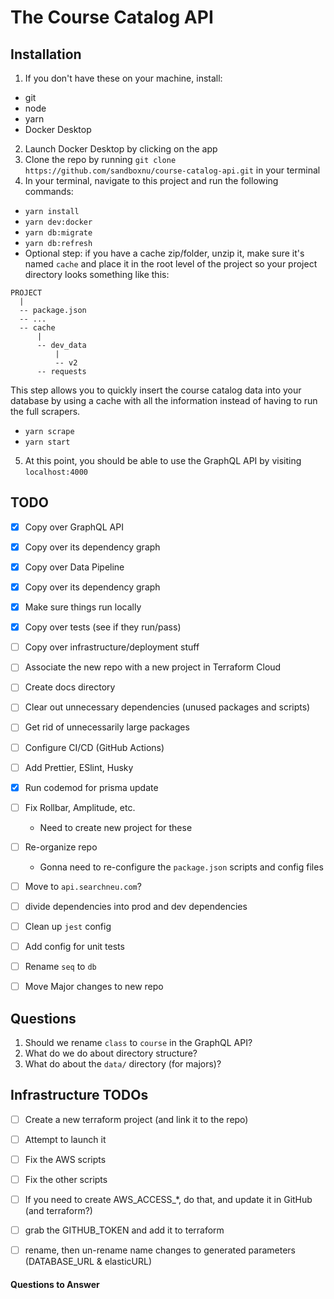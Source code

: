 # The Course Catalog API

## Installation
1. If you don't have these on your machine, install:
- git
- node
- yarn
- Docker Desktop
2. Launch Docker Desktop by clicking on the app
3. Clone the repo by running `git clone https://github.com/sandboxnu/course-catalog-api.git` in your terminal
4. In your terminal, navigate to this project and run the following commands:
- `yarn install`
- `yarn dev:docker`
- `yarn db:migrate`
- `yarn db:refresh`
- Optional step: if you have a cache zip/folder, unzip it, make sure it's named `cache` and place it in the root level of the project so your project directory looks something like this:
```
PROJECT
  |
  -- package.json
  -- ...
  -- cache
      |
      -- dev_data
          |
          -- v2
      -- requests
```
This step allows you to quickly insert the course catalog data into your database by using a cache with all the information instead of having to run the full scrapers.
- `yarn scrape`
- `yarn start`
5. At this point, you should be able to use the GraphQL API by visiting `localhost:4000`

## TODO
- [x] Copy over GraphQL API
- [x] Copy over its dependency graph
- [x] Copy over Data Pipeline
- [x] Copy over its dependency graph
- [x] Make sure things run locally
- [x] Copy over tests (see if they run/pass)
- [ ] Copy over infrastructure/deployment stuff
- [ ] Associate the new repo with a new project in Terraform Cloud
- [ ] Create docs directory

- [ ] Clear out unnecessary dependencies (unused packages and scripts)
- [ ] Get rid of unnecessarily large packages
- [ ] Configure CI/CD (GitHub Actions)
- [ ] Add Prettier, ESlint, Husky
- [x] Run codemod for prisma update
- [ ] Fix Rollbar, Amplitude, etc.
    - Need to create new project for these
- [ ] Re-organize repo
    - Gonna need to re-configure the `package.json` scripts and config files

- [ ] Move to `api.searchneu.com`?
- [ ] divide dependencies into prod and dev dependencies

- [ ] Clean up `jest` config
- [ ] Add config for unit tests
- [ ] Rename `seq` to `db`
- [ ] Move Major changes to new repo

## Questions
1. Should we rename `class` to `course` in the GraphQL API?
2. What do we do about directory structure?
3. What do about the `data/` directory (for majors)?

## Infrastructure TODOs
- [ ] Create a new terraform project (and link it to the repo)
- [ ] Attempt to launch it
- [ ] Fix the AWS scripts
- [ ] Fix the other scripts

- [ ] If you need to create AWS_ACCESS_*, do that, and update it in GitHub (and terraform?)
- [ ] grab the GITHUB_TOKEN and add it to terraform
- [ ] rename, then un-rename name changes to generated parameters (DATABASE_URL & elasticURL)

#### Questions to Answer


